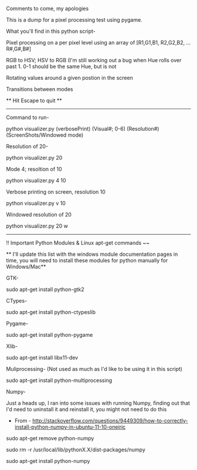 Comments to come, my apologies

This is a dump for a pixel processing test using pygame.


What you'll find in this python script-

Pixel processing on a per pixel level using an array of [R1,G1,B1, R2,G2,B2, ... R#,G#,B#]

RGB to HSV;  HSV to RGB (I'm still working out a bug when Hue rolls over past 1.  0-1 should be the same Hue, but is not

Rotating values around a given postion in the screen

Transitions between modes

** Hit Escape to quit **

-----------------

Command to run- 

python visualizer.py (verbosePrint) (Visual#; 0-6) (Resolution#) (ScreenShots/Windowed mode)

Resolution of 20-

python visualizer.py 20

Mode 4; resoltion of 10

python visualizer.py 4 10

Verbose printing on screen, resolution 10

python visualizer.py v 10

Windowed resolution of 20

python visualizer.py 20 w

-----------------

!! Important Python Modules & Linux apt-get commands ~~

** I'll update this list with the windows module documentation pages in time, you will need to install these modules for python manually for Windows/Mac**

GTK-

sudo apt-get install python-gtk2


CTypes-

sudo apt-get install python-ctypeslib



Pygame-

sudo apt-get install python-pygame


Xlib-

sudo apt-get install libx11-dev



Muliprocessing- (Not used as much as I'd like to be using it in this script)

sudo apt-get install python-multiprocessing



Numpy-

Just a heads up, I ran into some issues with running Numpy, finding out that I'd need to uninstall it and reinstall it, you 
might not need to do this

- From - http://stackoverflow.com/questions/9449309/how-to-correctly-install-python-numpy-in-ubuntu-11-10-oneiric

sudo apt-get remove python-numpy

sudo rm -r /usr/local/lib/pythonX.X/dist-packages/numpy

sudo apt-get install python-numpy
